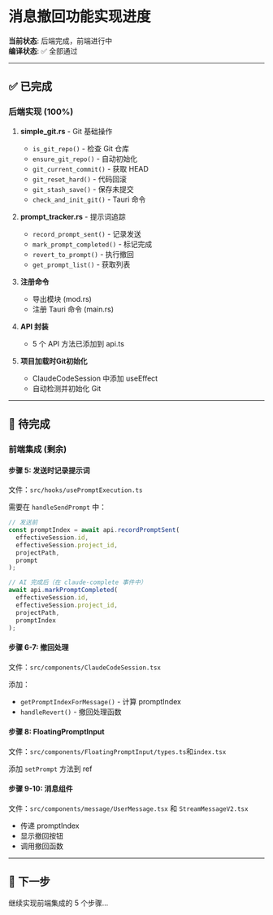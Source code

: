 # 消息撤回功能实现进度

**当前状态**: 后端完成，前端进行中  
**编译状态**: ✅ 全部通过

---

## ✅ 已完成

### 后端实现 (100%)

1. **simple_git.rs** - Git 基础操作
   - `is_git_repo()` - 检查 Git 仓库
   - `ensure_git_repo()` - 自动初始化
   - `git_current_commit()` - 获取 HEAD
   - `git_reset_hard()` - 代码回滚
   - `git_stash_save()` - 保存未提交
   - `check_and_init_git()` - Tauri 命令

2. **prompt_tracker.rs** - 提示词追踪
   - `record_prompt_sent()` - 记录发送
   - `mark_prompt_completed()` - 标记完成
   - `revert_to_prompt()` - 执行撤回
   - `get_prompt_list()` - 获取列表

3. **注册命令**
   - 导出模块 (mod.rs)
   - 注册 Tauri 命令 (main.rs)

4. **API 封装**
   - 5 个 API 方法已添加到 api.ts

5. **项目加载时Git初始化**
   - ClaudeCodeSession 中添加 useEffect
   - 自动检测并初始化 Git

---

## 🔄 待完成

### 前端集成 (剩余)

#### 步骤 5: 发送时记录提示词

文件：`src/hooks/usePromptExecution.ts`

需要在 `handleSendPrompt` 中：
```typescript
// 发送前
const promptIndex = await api.recordPromptSent(
  effectiveSession.id,
  effectiveSession.project_id,
  projectPath,
  prompt
);

// AI 完成后（在 claude-complete 事件中）
await api.markPromptCompleted(
  effectiveSession.id,
  effectiveSession.project_id,
  projectPath,
  promptIndex
);
```

#### 步骤 6-7: 撤回处理

文件：`src/components/ClaudeCodeSession.tsx`

添加：
- `getPromptIndexForMessage()` - 计算 promptIndex
- `handleRevert()` - 撤回处理函数

#### 步骤 8: FloatingPromptInput

文件：`src/components/FloatingPromptInput/types.ts`和`index.tsx`

添加 `setPrompt` 方法到 ref

#### 步骤 9-10: 消息组件

文件：`src/components/message/UserMessage.tsx` 和 `StreamMessageV2.tsx`

- 传递 promptIndex
- 显示撤回按钮
- 调用撤回函数

---

## 🎯 下一步

继续实现前端集成的 5 个步骤...

